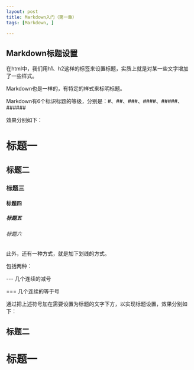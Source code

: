 ```yaml
---
layout: post
title: Markdown入门（第一章）
tags: [Markdown, ]

---
```


## Markdown标题设置

在html中，我们用h1、h2这样的标签来设置标题，实质上就是对某一些文字增加了一些样式。

Markdown也是一样的，有特定的样式来标明标题。

Markdown有6个标识标题的等级，分别是：#、##、###、####、#####、######

效果分别如下：

# 标题一

## 标题二

### 标题三

#### 标题四

##### 标题五

###### 标题六


此外，还有一种方式，就是加下划线的方式。

包括两种：

--- 几个连续的减号

=== 几个连续的等于号

通过把上述符号加在需要设置为标题的文字下方，以实现标题设置，效果分别如下：

标题二
-----

标题一
======
